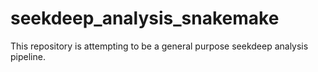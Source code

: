 # seekdeep_analysis_snakemake

This repository is attempting to be a general purpose seekdeep analysis
pipeline.
